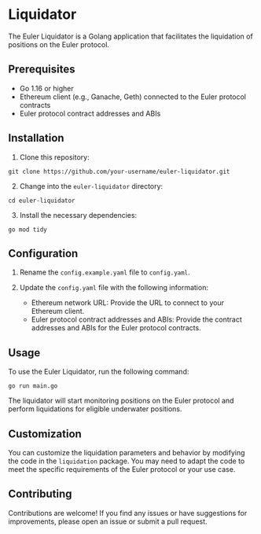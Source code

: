 # Liquidator

The Euler Liquidator is a Golang application that facilitates the liquidation of positions on the Euler protocol.

## Prerequisites

- Go 1.16 or higher
- Ethereum client (e.g., Ganache, Geth) connected to the Euler protocol contracts
- Euler protocol contract addresses and ABIs

## Installation

1. Clone this repository:

```
git clone https://github.com/your-username/euler-liquidator.git
```

2. Change into the `euler-liquidator` directory:

```
cd euler-liquidator
```

3. Install the necessary dependencies:

```
go mod tidy
```

## Configuration

1. Rename the `config.example.yaml` file to `config.yaml`.

2. Update the `config.yaml` file with the following information:

   - Ethereum network URL: Provide the URL to connect to your Ethereum client.
   - Euler protocol contract addresses and ABIs: Provide the contract addresses and ABIs for the Euler protocol contracts.

## Usage

To use the Euler Liquidator, run the following command:

```
go run main.go
```

The liquidator will start monitoring positions on the Euler protocol and perform liquidations for eligible underwater positions.

## Customization

You can customize the liquidation parameters and behavior by modifying the code in the `liquidation` package. You may need to adapt the code to meet the specific requirements of the Euler protocol or your use case.

## Contributing

Contributions are welcome! If you find any issues or have suggestions for improvements, please open an issue or submit a pull request.
